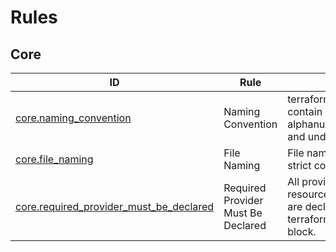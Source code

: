 # Rules
## Core
| ID | Rule | Summary |
|------|--------|---------|
| [core.naming_convention](core/naming_convention.md) | Naming Convention | terraform names should only contain lowercase alphanumeric characters and underscores. |
| [core.file_naming](core/file_naming.md) | File Naming | File naming should follow a strict convention. |
| [core.required_provider_must_be_declared](core/required_provider_must_be_declared.md) | Required Provider Must Be Declared | All providers used in resources or data sources are declared in the terraform.required_providers block. |

